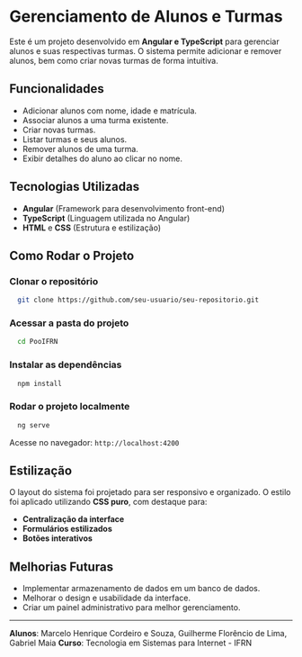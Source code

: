 # Gerenciamento de Alunos e Turmas

Este é um projeto desenvolvido em **Angular e TypeScript** para gerenciar alunos e suas respectivas turmas. O sistema permite adicionar e remover alunos, bem como criar novas turmas de forma intuitiva.

## Funcionalidades
- Adicionar alunos com nome, idade e matrícula.
- Associar alunos a uma turma existente.
- Criar novas turmas.
- Listar turmas e seus alunos.
- Remover alunos de uma turma.
- Exibir detalhes do aluno ao clicar no nome.

## Tecnologias Utilizadas
- **Angular** (Framework para desenvolvimento front-end)
- **TypeScript** (Linguagem utilizada no Angular)
- **HTML** e **CSS** (Estrutura e estilização)

## Como Rodar o Projeto
###  Clonar o repositório
```sh
  git clone https://github.com/seu-usuario/seu-repositorio.git
```
###  Acessar a pasta do projeto
```sh
  cd PooIFRN
```
###  Instalar as dependências
```sh
  npm install
```
###  Rodar o projeto localmente
```sh
  ng serve
```
Acesse no navegador: `http://localhost:4200`

## Estilização
O layout do sistema foi projetado para ser responsivo e organizado. O estilo foi aplicado utilizando **CSS puro**, com destaque para:
- **Centralização da interface**
- **Formulários estilizados**
- **Botões interativos**

## Melhorias Futuras
- Implementar armazenamento de dados em um banco de dados.
- Melhorar o design e usabilidade da interface.
- Criar um painel administrativo para melhor gerenciamento.

---
 **Alunos**: Marcelo Henrique Cordeiro e Souza, Guilherme Florêncio de Lima, Gabriel Maia
 **Curso**: Tecnologia em Sistemas para Internet - IFRN

